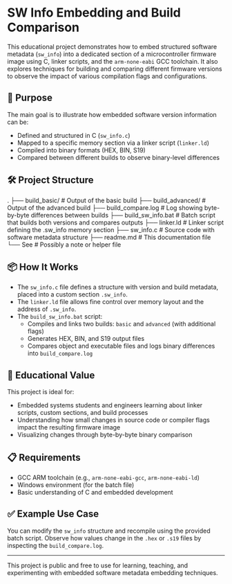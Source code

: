 # SW Info Embedding and Build Comparison

This educational project demonstrates how to embed structured software metadata (`sw_info`) into a dedicated section of a microcontroller firmware image using C, linker scripts, and the `arm-none-eabi` GCC toolchain. It also explores techniques for building and comparing different firmware versions to observe the impact of various compilation flags and configurations.

## 🧾 Purpose

The main goal is to illustrate how embedded software version information can be:
- Defined and structured in C (`sw_info.c`)
- Mapped to a specific memory section via a linker script (`linker.ld`)
- Compiled into binary formats (HEX, BIN, S19)
- Compared between different builds to observe binary-level differences

## 🛠 Project Structure

.
├── build_basic/ # Output of the basic build
├── build_advanced/ # Output of the advanced build
├── build_compare.log # Log showing byte-by-byte differences between builds
├── build_sw_info.bat # Batch script that builds both versions and compares outputs
├── linker.ld # Linker script defining the .sw_info memory section
├── sw_info.c # Source code with software metadata structure
├── readme.md # This documentation file
└── See # Possibly a note or helper file


## 📦 How It Works

- The `sw_info.c` file defines a structure with version and build metadata, placed into a custom section `.sw_info`.
- The `linker.ld` file allows fine control over memory layout and the address of `.sw_info`.
- The `build_sw_info.bat` script:
  - Compiles and links two builds: `basic` and `advanced` (with additional flags)
  - Generates HEX, BIN, and S19 output files
  - Compares object and executable files and logs binary differences into `build_compare.log`

## 🧪 Educational Value

This project is ideal for:
- Embedded systems students and engineers learning about linker scripts, custom sections, and build processes
- Understanding how small changes in source code or compiler flags impact the resulting firmware image
- Visualizing changes through byte-by-byte binary comparison

## 📋 Requirements

- GCC ARM toolchain (e.g., `arm-none-eabi-gcc`, `arm-none-eabi-ld`)
- Windows environment (for the batch file)
- Basic understanding of C and embedded development

## ✅ Example Use Case

You can modify the `sw_info` structure and recompile using the provided batch script. Observe how values change in the `.hex` or `.s19` files by inspecting the `build_compare.log`.

---

This project is public and free to use for learning, teaching, and experimenting with embedded software metadata embedding techniques.
